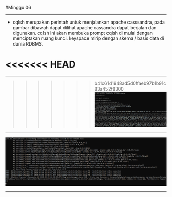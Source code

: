 #Minggu 06

---

* cqlsh merupakan perintah  untuk menjalankan apache casssandra, pada gambar dibawah dapat dilihat apache cassandra dapat berjalan dan digunakan. cqlsh Ini akan membuka prompt cqlsh di mulai dengan menciptakan ruang kunci. keyspace mirip dengan skema / basis data di dunia RDBMS. 

<<<<<<< HEAD
=======
---

>>>>>>> b41c61d1948ad5d0ffaeb97b1b91c83a452f8300
![Gambar 1](gambar-01.png)

---

![Gambar 2](gambar-02.png)

---
